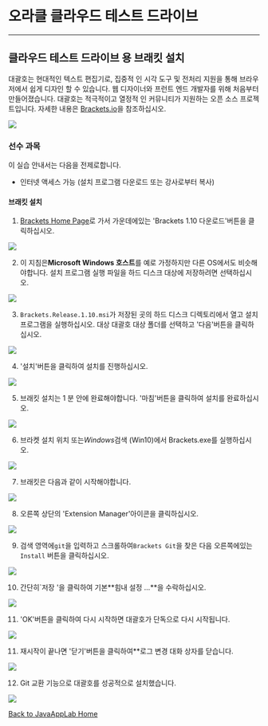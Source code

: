 # 오라클 클라우드 테스트 드라이브 #
-----
## 클라우드 테스트 드라이브 용 브래킷 설치 ##


대괄호는 현대적인 텍스트 편집기로, 집중적 인 시각 도구 및 전처리 지원을 통해 브라우저에서 쉽게 디자인 할 수 있습니다. 웹 디자이너와 프런트 엔드 개발자를 위해 처음부터 만들어졌습니다. 대괄호는 적극적이고 열정적 인 커뮤니티가 지원하는 오픈 소스 프로젝트입니다. 자세한 내용은 [Brackets.io](http://brackets.io/)을 참조하십시오. 

![](images/brackets/hero.png)


### 선수 과목 ###
이 실습 안내서는 다음을 전제로합니다. 
- 인터넷 액세스 가능 (설치 프로그램 다운로드 또는 강사로부터 복사) 

#### 브래킷 설치 

1. [Brackets Home Page](http://brackets.io/)로 가서 가운데에있는 &#39;Brackets 1.10 다운로드&#39;버튼을 클릭하십시오. 

![](images/brackets/00.brackets.download.png)


2. 이 지침은**Microsoft Windows 호스트**를 예로 가정하지만 다른 OS에서도 비슷해야합니다. 설치 프로그램 실행 파일을 하드 디스크 대상에 저장하려면 선택하십시오. 

![](images/brackets/01.brackets.save.png)


3. `Brackets.Release.1.10.msi`가 저장된 곳의 하드 디스크 디렉토리에서 열고 설치 프로그램을 실행하십시오. 대상 대괄호 대상 폴더를 선택하고 &#39;다음&#39;버튼을 클릭하십시오. 

![](images/brackets/02.brackets.install.png)


4. &#39;설치&#39;버튼을 클릭하여 설치를 진행하십시오. 

![](images/brackets/03.brackets.install1.png)


5. 브래킷 설치는 1 분 안에 완료해야합니다. &#39;마침&#39;버튼을 클릭하여 설치를 완료하십시오. 

![](images/brackets/04.brackets.install2.png)


6. 브라켓 설치 위치 또는*Windows*검색 (Win10)에서 Brackets.exe를 실행하십시오. 

![](images/brackets/05.brackets.start.png)


7. 브래킷은 다음과 같이 시작해야합니다. 

![](images/brackets/06.brackets.started.png)


8. 오른쪽 상단의 &#39;Extension Manager&#39;아이콘을 클릭하십시오. 

![](images/brackets/07.brackets.extension.png)


9. 검색 영역에`git`을 입력하고 스크롤하여`Brackets Git`을 찾은 다음 오른쪽에있는`Install` 버튼을 클릭하십시오. 

![](images/brackets/08.brackets.extension1.png)


10. 간단히`저장 &#39;을 클릭하여 기본**힘내 설정 ...**을 수락하십시오. 

![](images/brackets/09.brackets.git.png)


11. &#39;OK&#39;버튼을 클릭하여 다시 시작하면 대괄호가 단독으로 다시 시작됩니다. 

![](images/brackets/10.brackets.restart.png)


11. 재시작이 끝나면 &#39;닫기&#39;버튼을 클릭하여**로그 변경 대화 상자를 닫습니다. 

![](images/brackets/11.brackets.restart1.png)


12. Git 교환 기능으로 대괄호를 성공적으로 설치했습니다. 

![](images/brackets/12.brackets.done.png)


[Back to JavaAppLab Home](README.md) 

